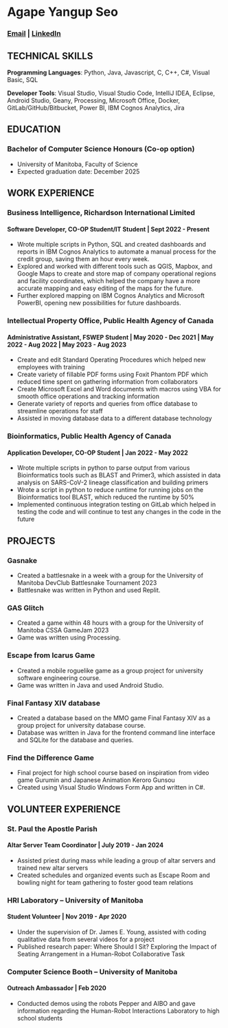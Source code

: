 # Agape Yangup Seo 
### [Email](mailto:seoa@myumanitoba.ca) | [LinkedIn](https://www.linkedin.com/in/agape-y-seo/)

## TECHNICAL SKILLS
**Programming Languages**: Python, Java, Javascript, C, C++, C#, Visual Basic, SQL

**Developer Tools**: Visual Studio, Visual Studio Code, IntelliJ IDEA, Eclipse, Android Studio, Geany, Processing, Microsoft Office, Docker, GitLab/GitHub/Bitbucket, Power BI, IBM Cognos Analytics, Jira 

## EDUCATION
### Bachelor of Computer Science Honours (Co-op option)
* University of Manitoba, Faculty of Science
* Expected graduation date: December 2025


## WORK EXPERIENCE
### Business Intelligence, Richardson International Limited
#### Software Developer, CO-OP Student/IT Student | Sept 2022 - Present
* Wrote multiple scripts in Python, SQL and created dashboards and reports in IBM Cognos Analytics to automate a manual process for the credit group, saving them an hour every week. 
* Explored and worked with different tools such as QGIS, Mapbox, and Google Maps to create and store map of company operational regions and facility coordinates, which helped the company have a more accurate mapping and easy editing of the maps for the future.
* Further explored mapping on IBM Cognos Analytics and Microsoft PowerBI, opening new possibilities for future dashboards.

### Intellectual Property Office, Public Health Agency of Canada
#### Administrative Assistant, FSWEP Student | May 2020 - Dec 2021 | May 2022 - Aug 2022 | May 2023 - Aug 2023 
* Create and edit Standard Operating Procedures which helped new employees with training
* Create variety of fillable PDF forms using Foxit Phantom PDF which reduced time spent on gathering information from collaborators
* Create Microsoft Excel and Word documents with macros using VBA for smooth office operations and tracking information
* Generate variety of reports and queries from office database to streamline operations for staff
* Assisted in moving database data to a different database technology

### Bioinformatics, Public Health Agency of Canada
#### Application Developer, CO-OP Student | Jan 2022 - May 2022
* Wrote multiple scripts in python to parse output from various Bioinformatics tools such as BLAST and Primer3, which assisted in data analysis on SARS-CoV-2 lineage classification and building primers
* Wrote a script in python to reduce runtime for running jobs on the Bioinformatics tool BLAST, which reduced the runtime by 50%
* Implemented continuous integration testing on GitLab which helped in testing the code and will continue to test any changes in the code in the future


## PROJECTS
### Gasnake
* Created a battlesnake in a week with a group for the University of Manitoba DevClub Battlesnake Tournament 2023
* Battlesnake was written in Python and used Replit.

### GAS Glitch
* Created a game within 48 hours with a group for the University of Manitoba CSSA GameJam 2023
* Game was written using Processing.

### Escape from Icarus Game
* Created a mobile roguelike game as a group project for university software engineering course.
* Game was written in Java and used Android Studio.

### Final Fantasy XIV database
* Created a database based on the MMO game Final Fantasy XIV as a group project for university database course.
* Database was written in Java for the frontend command line interface and SQLite for the database and queries.

### Find the Difference Game
* Final project for high school course based on inspiration from video game Gurumin and Japanese Animation Keroro Gunsou
* Created using Visual Studio Windows Form App and written in C#.


## VOLUNTEER EXPERIENCE
### St. Paul the Apostle Parish
#### Altar Server Team Coordinator | July 2019 - Jan 2024
* Assisted priest during mass while leading a group of altar servers and trained new altar servers
* Created schedules and organized events such as Escape Room and bowling night for team gathering to foster good team relations

### HRI Laboratory – University of Manitoba
#### Student Volunteer | Nov 2019 - Apr 2020 
* Under the supervision of Dr. James E. Young, assisted with coding qualitative data from several videos for a project
* Published research paper: Where Should I Sit? Exploring the Impact of Seating Arrangement in a Human-Robot Collaborative Task

### Computer Science Booth – University of Manitoba
#### Outreach Ambassador | Feb 2020
* Conducted demos using the robots Pepper and AIBO and gave information regarding the Human-Robot Interactions Laboratory to high school students
